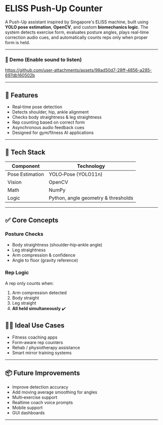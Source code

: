 # ELISS Push-Up Counter

A Push-Up assistant inspired by Singapore's ELISS machine, built using **YOLO pose estimation**, **OpenCV**, and custom **biomechanics logic**. The system detects exercise form, evaluates posture angles, plays real-time correction audio cues, and automatically counts reps only when proper form is held.

---
### 🎥 Demo (Enable sound to listen)


https://github.com/user-attachments/assets/98ad50d7-28ff-4856-a285-697db160502b






---

## 🚀 Features

* Real‑time pose detection
* Detects shoulder, hip, ankle alignment
* Checks body straightness & leg straightness
* Rep counting based on correct form
* Asynchronous audio feedback cues
* Designed for gym/fitness AI applications

---

## 🧠 Tech Stack

| Component       | Technology                          |
| --------------- | ----------------------------------- |
| Pose Estimation | YOLO‑Pose (YOLO11n)                 |
| Vision          | OpenCV                              |
| Math            | NumPy                               |
| Logic           | Python, angle geometry & thresholds |

---

## ✅ Core Concepts

### Posture Checks

* Body straightness (shoulder‑hip‑ankle angle)
* Leg straightness
* Arm compression & confidence
* Angle to floor (gravity reference)

### Rep Logic
A rep only counts when:

1. Arm compression detected
2. Body straight
3. Leg straight
4. **All held simultaneously** ✔️

## 🏋️‍♂️ Ideal Use Cases

* Fitness coaching apps
* Form‑aware rep counters
* Rehab / physiotherapy assistance
* Smart mirror training systems

---

## 📦 Future Improvements
* Improve detection accuracy
* Add moving average smoothing for angles
* Multi‑exercise support
* Realtime coach voice prompts
* Mobile support
* GUI dashboards
---
